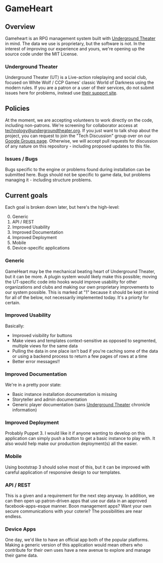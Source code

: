 # GameHeart

## Overview

Gameheart is an RPG management system built with [Underground Theater](http://www.undergroundtheater.org) in mind.  The data we use is proprietary, but the software is not.  In the interest of improving our experience and yours, we're opening up the source code under the MIT License.

### Underground Theater

Underground Theater (UT) is a Live-action roleplaying and social club, focused on White Wolf / CCP Games' classic World of Darkness using the modern rules.  If you are a patron or a user of their services, do not submit issues here for problems, instead use [their support site](http://support.undergroundtheater.org).

## Policies

At the moment, we are accepting volunteers to work directly on the code, including non-patrons.  We're screening for collaborator access at technology@undergroundtheater.org.  If you just want to talk shop about the project, you can request to join the "Tech Discussion" group over on our [Google Groups page](http://groups.undergroundtheater.org). Otherwise, we will accept pull requests for discussion of any nature on this repository - including proposed updates to this file.

### Issues / Bugs

Bugs specific to the engine or problems found during installation can be submitted here.  Bugs should not be specific to game data, but problems managing it - including structure problems.

## Current goals

Each goal is broken down later, but here's the high-level:

0. Generic
1. API / REST
2. Improved Usability 
3. Improved Documentation 
4. Improved Deployment
5. Mobile
6. Device-specific applications

### Generic

GameHeart may be the mechanical beating heart of Underground Theater, but it can be more.  A plugin system would likely make this possible; moving the UT-specific code into hooks would improve usability for other organizations and clubs and making our own proprietary improvements to our system possible.  This is marked at "1" because it should be kept in mind for all of the below, not necessarily implemented today. It's a priorty for certain.

### Improved Usability

Basically:

* Improved visibility for buttons
* Make views and templates context-sensitive as opposed to segmented, multiple views for the same data
* Pulling the data in one place isn't bad if you're caching some of the data or using a backend process to return a few pages of rows at a time
* Better error messages!!

### Improved Documentation

We're in a pretty poor state:

* Basic instance installation documentation is missing
* Storyteller and admin documentation
* Generic player documentation (sans [Underground Theater](http://www.undergroundtheater.org) chronicle information)

### Improved Deployment

Probably Puppet 3.  I would like it if anyone wanting to develop on this application can simply push a button to get a basic instance to play with.  It also would help make our production deployment(s) all the easier.

### Mobile

Using bootstrap 3 should solve most of this, but it can be improved with careful application of responsive design to our templates.

### API / REST

This is a given and a requirement for the next step anyway.  In addition, we can then open up patron-driven apps that use our data in an approved facebook-apps-esque manner.  Boon management apps? Want your own secure communications with your coterie? The possibilities are near endless.

### Device Apps

One day, we'd like to have an official app both of the popular platforms. Making a generic version of this application would mean others who contribute for their own uses have a new avenue to explore and manage their game data.

